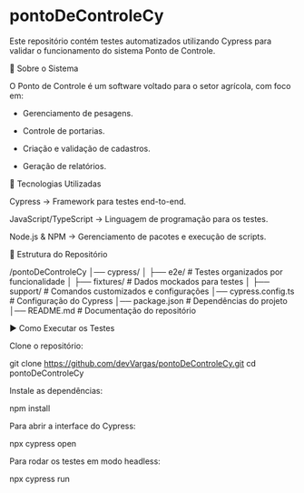 # pontoDeControleCy
Este repositório contém testes automatizados utilizando Cypress para validar o funcionamento do sistema Ponto de Controle.

📌 Sobre o Sistema

O Ponto de Controle é um software voltado para o setor agrícola, com foco em:

* Gerenciamento de pesagens.

* Controle de portarias.

* Criação e validação de cadastros.

* Geração de relatórios.

🚀 Tecnologias Utilizadas

Cypress → Framework para testes end-to-end.

JavaScript/TypeScript → Linguagem de programação para os testes.

Node.js & NPM → Gerenciamento de pacotes e execução de scripts.

📂 Estrutura do Repositório

/pontoDeControleCy
│── cypress/
│   ├── e2e/           # Testes organizados por funcionalidade
│   ├── fixtures/      # Dados mockados para testes
│   ├── support/       # Comandos customizados e configurações
│── cypress.config.ts  # Configuração do Cypress
│── package.json       # Dependências do projeto
│── README.md          # Documentação do repositório

▶️ Como Executar os Testes

Clone o repositório:

git clone https://github.com/devVargas/pontoDeControleCy.git
cd pontoDeControleCy

Instale as dependências:

npm install

Para abrir a interface do Cypress:

npx cypress open

Para rodar os testes em modo headless:

npx cypress run

